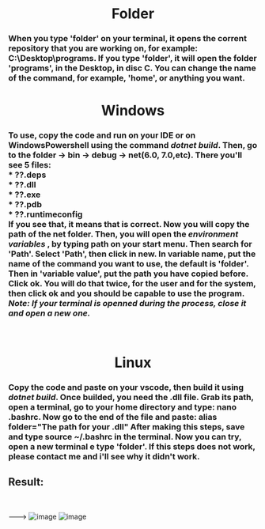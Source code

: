 <h1><div align="center"> Folder </div></h1>
<h3>
When you type 'folder' on your terminal, it opens the corrent repository that you are working on, for example:
C:\Desktop\programs. If you type 'folder', it will open the folder 'programs', in the Desktop, in disc C.
You can change the name of the command, for example, 'home', or anything you want. </h3>

<h1><div align="center">Windows</div></h1>


<h3> To use, copy the code and run on your IDE or on WindowsPowershell using the command <i>dotnet build</i>. Then, go to the folder -> bin -> debug -> net(6.0, 7.0,etc).
 There you'll see 5 files:
 <br>
 * ??.deps 
  <br>
 * ??.dll
  <br>
 * ??.exe
  <br>
 * ??.pdb
  <br>
 * ??.runtimeconfig
  <br>
 If you see that, it means that is correct. Now you will copy the path of the net folder. Then, you will open the <i> environment variables </i>, by typing path on your start menu. Then search for 'Path'. Select 'Path', then click in new. In variable name, put the name of the command you want to use, the default is 'folder'. Then in 'variable value', put the path you have copied before. Click  ok. You will do that twice, for the user and for the system, then click ok and you should be capable to use the program. <i> Note: If your terminal is openned during the process, close it and open a new one. </i> </h3>
 <br>
 
 <h1><div align="center">Linux</div></h1>
 <h3>
 Copy the code and paste on your vscode, then build it using  <i>dotnet build</i>. Once builded, you need the .dll file. Grab its path, open a terminal, go to your home directory and type: nano .bashrc. Now go to the end of the file and paste: alias folder="The path for your .dll"
 After making this steps, save and type source ~/.bashrc in the terminal. Now you can try, open a new terminal e type 'folder'.
 If this steps does not work, please contact me and i'll see why it didn't work.</h3>

<h2>  Result: </h2>
<br>
 


  --->
![image](https://user-images.githubusercontent.com/54008790/215366016-9970a499-bbae-473f-bec7-e44d1dc15b35.png)
![image](https://user-images.githubusercontent.com/54008790/215366055-9c2830af-a54a-4dbe-ba55-e7a4282fc6c4.png)









